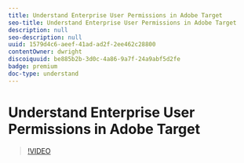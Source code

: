 ```yaml
---
title: Understand Enterprise User Permissions in Adobe Target
seo-title: Understand Enterprise User Permissions in Adobe Target
description: null
seo-description: null
uuid: 1579d4c6-aeef-41ad-ad2f-2ee462c28800
contentOwner: dwright
discoiquuid: be885b2b-3d0c-4a86-9a7f-24a9abf5d2fe
badge: premium
doc-type: understand
---
```


# Understand Enterprise User Permissions in Adobe Target

>[!VIDEO](https://video.tv.adobe.com/v/19042/?quality=12)